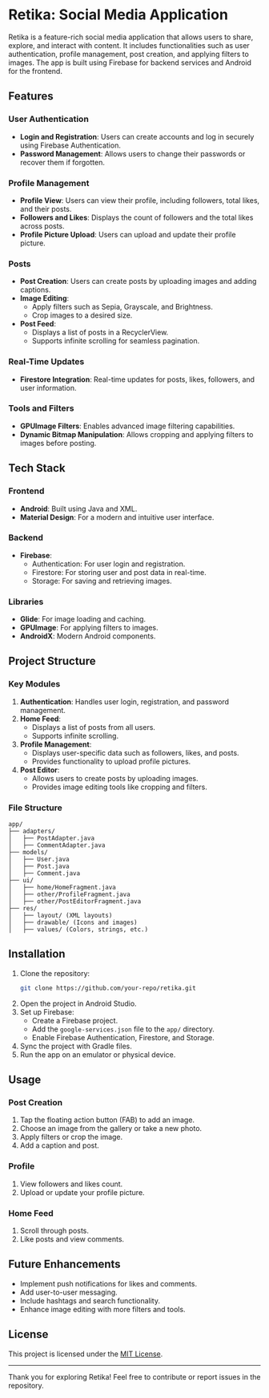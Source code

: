 # Retika: Social Media Application

Retika is a feature-rich social media application that allows users to share, explore, and interact with content. It includes functionalities such as user authentication, profile management, post creation, and applying filters to images. The app is built using Firebase for backend services and Android for the frontend.

## Features

### User Authentication
- **Login and Registration**: Users can create accounts and log in securely using Firebase Authentication.
- **Password Management**: Allows users to change their passwords or recover them if forgotten.

### Profile Management
- **Profile View**: Users can view their profile, including followers, total likes, and their posts.
- **Followers and Likes**: Displays the count of followers and the total likes across posts.
- **Profile Picture Upload**: Users can upload and update their profile picture.

### Posts
- **Post Creation**: Users can create posts by uploading images and adding captions.
- **Image Editing**:
  - Apply filters such as Sepia, Grayscale, and Brightness.
  - Crop images to a desired size.
- **Post Feed**:
  - Displays a list of posts in a RecyclerView.
  - Supports infinite scrolling for seamless pagination.

### Real-Time Updates
- **Firestore Integration**: Real-time updates for posts, likes, followers, and user information.

### Tools and Filters
- **GPUImage Filters**: Enables advanced image filtering capabilities.
- **Dynamic Bitmap Manipulation**: Allows cropping and applying filters to images before posting.

## Tech Stack

### Frontend
- **Android**: Built using Java and XML.
- **Material Design**: For a modern and intuitive user interface.

### Backend
- **Firebase**:
  - Authentication: For user login and registration.
  - Firestore: For storing user and post data in real-time.
  - Storage: For saving and retrieving images.

### Libraries
- **Glide**: For image loading and caching.
- **GPUImage**: For applying filters to images.
- **AndroidX**: Modern Android components.

## Project Structure

### Key Modules
1. **Authentication**: Handles user login, registration, and password management.
2. **Home Feed**:
   - Displays a list of posts from all users.
   - Supports infinite scrolling.
3. **Profile Management**:
   - Displays user-specific data such as followers, likes, and posts.
   - Provides functionality to upload profile pictures.
4. **Post Editor**:
   - Allows users to create posts by uploading images.
   - Provides image editing tools like cropping and filters.

### File Structure
```
app/
├── adapters/
│   ├── PostAdapter.java
│   ├── CommentAdapter.java
├── models/
│   ├── User.java
│   ├── Post.java
│   ├── Comment.java
├── ui/
│   ├── home/HomeFragment.java
│   ├── other/ProfileFragment.java
│   ├── other/PostEditorFragment.java
├── res/
│   ├── layout/ (XML layouts)
│   ├── drawable/ (Icons and images)
│   ├── values/ (Colors, strings, etc.)
```

## Installation

1. Clone the repository:
   ```bash
   git clone https://github.com/your-repo/retika.git
   ```
2. Open the project in Android Studio.
3. Set up Firebase:
   - Create a Firebase project.
   - Add the `google-services.json` file to the `app/` directory.
   - Enable Firebase Authentication, Firestore, and Storage.
4. Sync the project with Gradle files.
5. Run the app on an emulator or physical device.

## Usage

### Post Creation
1. Tap the floating action button (FAB) to add an image.
2. Choose an image from the gallery or take a new photo.
3. Apply filters or crop the image.
4. Add a caption and post.

### Profile
1. View followers and likes count.
2. Upload or update your profile picture.

### Home Feed
1. Scroll through posts.
2. Like posts and view comments.

## Future Enhancements
- Implement push notifications for likes and comments.
- Add user-to-user messaging.
- Include hashtags and search functionality.
- Enhance image editing with more filters and tools.

## License
This project is licensed under the [MIT License](LICENSE).

---

Thank you for exploring Retika! Feel free to contribute or report issues in the repository.

